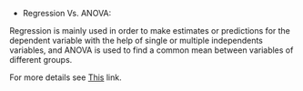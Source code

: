 * Regression Vs. ANOVA:

Regression is mainly used in order to make estimates or predictions for the dependent variable with the help of single or multiple independents variables, and ANOVA is used to find a common mean between variables of different groups.


For more details see [This](https://www.wallstreetmojo.com/regression-vs-anova/) link.
